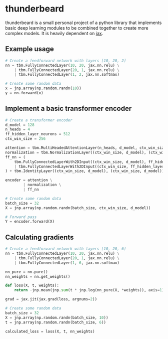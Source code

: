 # thunderbeard
thunderbeard is a small personal project of a python library that implements basic deep learning modules to be combined together to create more complex models. It is heavily dependent on [jax](https://github.com/google/jax).

## Example usage
~~~python
# Create a feedforward network with layers [10, 20, 2]
nn = tbm.FullyConnectedLayer(10, 20, jax.nn.relu) \
    | tbm.FullyConnectedLayer(20, 1, jax.nn.relu) \
    | tbm.FullyConnectedLayer(1, 2, jax.nn.softmax)

# Create some random data
x = jnp.array(np.random.randn(10))
y = nn.forward(x)
~~~

## Implement a basic transformer encoder
~~~python
# Create a transformer encoder
d_model = 128
n_heads = 4
ff_hidden_layer_neurons = 512
ctx_win_size = 256

attention = tbm.MultiHeadedAttentionLayer(n_heads, d_model, ctx_win_size) + tbm.IdentityLayer((ctx_win_size, d_model), (ctx_win_size, d_model))
normalization = tbm.NormalizationLayer((ctx_win_size, d_model), (ctx_win_size, d_model))
ff_nn = (
    tbm.FullyConnectedLayerWith2DInput((ctx_win_size, d_model), ff_hidden_layer_neurons, jax.nn.relu) \
    | tbm.FullyConnectedLayerWith2DInput((ctx_win_size, ff_hidden_layer_neurons), d_model, jax.nn.relu)
) + tbm.IdentityLayer((ctx_win_size, d_model), (ctx_win_size, d_model))

encoder = attention \
        | normalization \
        | ff_nn

# Create some random data
batch_size = 32
X = jnp.array(np.random.randn(batch_size, ctx_win_size, d_model))

# Forward pass
Y = encoder.forward(X)
~~~

## Calculating gradients
~~~python
# Create a feedforward network with layers [10, 20, 6]
nn = tbm.FullyConnectedLayer(10, 20, jax.nn.relu) \
    | tbm.FullyConnectedLayer(20, 1, jax.nn.relu) \
    | tbm.FullyConnectedLayer(1, 6, jax.nn.softmax)

nn_pure = nn.pure()
nn_weights = nn.get_weights()

def loss(X, t, weights):
    return -jnp.mean(jnp.sum(t * jnp.log(nn_pure(X, *weights)), axis=1))

grad = jax.jit(jax.grad(loss, argnums=2))

# Create some random data
batch_size = 32
X = jnp.array(np.random.randn(batch_size, 10))
t = jnp.array(np.random.randn(batch_size, 6))

calculated_loss = loss(X, t, nn_weights)
~~~
